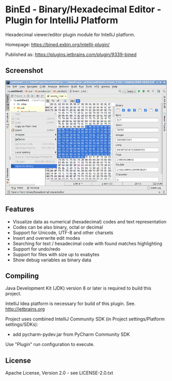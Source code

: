 BinEd - Binary/Hexadecimal Editor - Plugin for IntelliJ Platform
================================================================

Hexadecimal viewer/editor plugin module for IntelliJ platform.

Homepage: https://bined.exbin.org/intellij-plugin/  

Published as: https://plugins.jetbrains.com/plugin/9339-bined  

Screenshot
----------

![BinEd-Editor Screenshot](images/intellij-screenshot.png?raw=true)

Features
--------

 - Visualize data as numerical (hexadecimal) codes and text representation
 - Codes can be also binary, octal or decimal
 - Support for Unicode, UTF-8 and other charsets
 - Insert and overwrite edit modes
 - Searching for text / hexadecimal code with found matches highlighting
 - Support for undo/redo
 - Support for files with size up to exabytes
 - Show debug variables as binary data

Compiling
---------

Java Development Kit (JDK) version 8 or later is required to build this project.

IntelliJ Idea platform is necessary for build of this plugin. See. http://jetbrains.org  

Project uses combined IntelliJ Community SDK (in Project settings/Platform settings/SDKs):

 - add pycharm-pydev.jar from PyCharm Community SDK

Use "Plugin" run configuration to execute.

License
-------

Apache License, Version 2.0 - see LICENSE-2.0.txt
